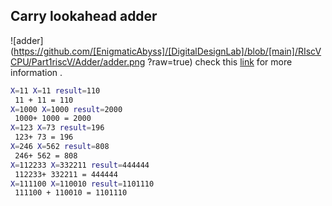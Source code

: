 ## Carry lookahead adder
![adder](https://github.com/[EnigmaticAbyss]/[DigitalDesignLab]/blob/[main]/RIscVCPU/Part1riscV/Adder/adder.png ?raw=true)
check this [link](https://en.wikipedia.org/wiki/Carry-lookahead_adder) for more information .

```bash
X=11 X=11 result=110
 11 + 11 = 110
X=1000 X=1000 result=2000
 1000+ 1000 = 2000
X=123 X=73 result=196
 123+ 73 = 196
X=246 X=562 result=808
 246+ 562 = 808
X=112233 X=332211 result=444444
 112233+ 332211 = 444444
X=111100 X=110010 result=1101110
 111100 + 110010 = 1101110
```